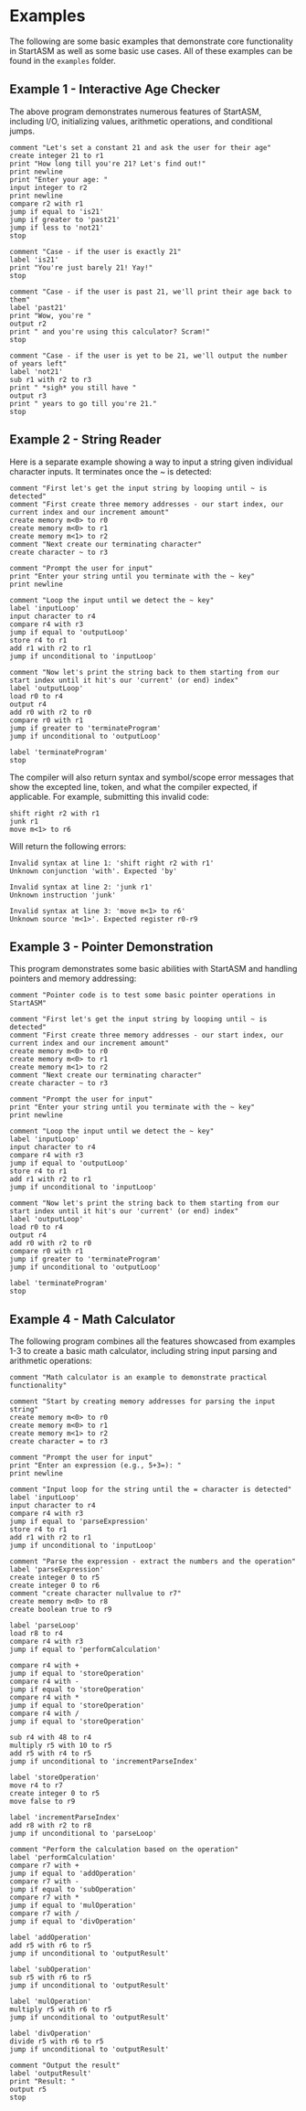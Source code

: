  # Examples
 The following are some basic examples that demonstrate core functionality in StartASM as well as some basic use cases. All of these examples can be found in the `examples` folder.


## Example 1 - Interactive Age Checker
The above program demonstrates numerous features of StartASM, including I/O, initializing values, arithmetic operations, and conditional jumps.
```
comment "Let's set a constant 21 and ask the user for their age"
create integer 21 to r1
print "How long till you're 21? Let's find out!"
print newline
print "Enter your age: "
input integer to r2
print newline
compare r2 with r1
jump if equal to 'is21'
jump if greater to 'past21'
jump if less to 'not21'
stop

comment "Case - if the user is exactly 21"
label 'is21'
print "You're just barely 21! Yay!"
stop

comment "Case - if the user is past 21, we'll print their age back to them"
label 'past21'
print "Wow, you're "
output r2
print " and you're using this calculator? Scram!"
stop
 
comment "Case - if the user is yet to be 21, we'll output the number of years left"
label 'not21'
sub r1 with r2 to r3
print " *sigh* you still have "
output r3
print " years to go till you're 21."
stop
 ```
 

## Example 2 - String Reader
Here is a separate example showing a way to input a string given individual character inputs. It terminates once the ~ is detected:
```
comment "First let's get the input string by looping until ~ is detected"
comment "First create three memory addresses - our start index, our current index and our increment amount"
create memory m<0> to r0
create memory m<0> to r1
create memory m<1> to r2
comment "Next create our terminating character"
create character ~ to r3

comment "Prompt the user for input"
print "Enter your string until you terminate with the ~ key"
print newline

comment "Loop the input until we detect the ~ key"
label 'inputLoop'
input character to r4
compare r4 with r3
jump if equal to 'outputLoop'
store r4 to r1
add r1 with r2 to r1
jump if unconditional to 'inputLoop'

comment "Now let's print the string back to them starting from our start index until it hit's our 'current' (or end) index"
label 'outputLoop'
load r0 to r4
output r4
add r0 with r2 to r0
compare r0 with r1
jump if greater to 'terminateProgram'
jump if unconditional to 'outputLoop'
 
label 'terminateProgram'
stop
```

The compiler will also return syntax and symbol/scope error messages that show the excepted line, token, and what the compiler expected, if applicable. For example, submitting this invalid code:
``` 
shift right r2 with r1
junk r1
move m<1> to r6
```
 
Will return the following errors:
```
Invalid syntax at line 1: 'shift right r2 with r1'
Unknown conjunction 'with'. Expected 'by'
 
Invalid syntax at line 2: 'junk r1'
Unknown instruction 'junk'

Invalid syntax at line 3: 'move m<1> to r6'
Unknown source 'm<1>'. Expected register r0-r9
```


## Example 3 - Pointer Demonstration
This program demonstrates some basic abilities with StartASM and handling pointers and memory addressing:
```
comment "Pointer code is to test some basic pointer operations in StartASM"

comment "First let's get the input string by looping until ~ is detected"
comment "First create three memory addresses - our start index, our current index and our increment amount"
create memory m<0> to r0
create memory m<0> to r1
create memory m<1> to r2
comment "Next create our terminating character"
create character ~ to r3

comment "Prompt the user for input"
print "Enter your string until you terminate with the ~ key"
print newline

comment "Loop the input until we detect the ~ key"
label 'inputLoop'
input character to r4
compare r4 with r3
jump if equal to 'outputLoop'
store r4 to r1
add r1 with r2 to r1
jump if unconditional to 'inputLoop'

comment "Now let's print the string back to them starting from our start index until it hit's our 'current' (or end) index"
label 'outputLoop'
load r0 to r4
output r4
add r0 with r2 to r0
compare r0 with r1
jump if greater to 'terminateProgram'
jump if unconditional to 'outputLoop'

label 'terminateProgram'
stop
```


## Example 4 - Math Calculator
The following program combines all the features showcased from examples 1-3 to create a basic math calculator, including string input parsing and arithmetic operations:
```
comment "Math calculator is an example to demonstrate practical functionality"

comment "Start by creating memory addresses for parsing the input string"
create memory m<0> to r0
create memory m<0> to r1
create memory m<1> to r2
create character = to r3

comment "Prompt the user for input"
print "Enter an expression (e.g., 5+3=): "
print newline

comment "Input loop for the string until the = character is detected"
label 'inputLoop'
input character to r4
compare r4 with r3
jump if equal to 'parseExpression'
store r4 to r1
add r1 with r2 to r1
jump if unconditional to 'inputLoop'

comment "Parse the expression - extract the numbers and the operation"
label 'parseExpression'
create integer 0 to r5
create integer 0 to r6
comment "create character nullvalue to r7"
create memory m<0> to r8
create boolean true to r9

label 'parseLoop'
load r8 to r4
compare r4 with r3
jump if equal to 'performCalculation'

compare r4 with +
jump if equal to 'storeOperation'
compare r4 with -
jump if equal to 'storeOperation'
compare r4 with *
jump if equal to 'storeOperation'
compare r4 with /
jump if equal to 'storeOperation'

sub r4 with 48 to r4
multiply r5 with 10 to r5
add r5 with r4 to r5
jump if unconditional to 'incrementParseIndex'

label 'storeOperation'
move r4 to r7
create integer 0 to r5
move false to r9

label 'incrementParseIndex'
add r8 with r2 to r8
jump if unconditional to 'parseLoop'

comment "Perform the calculation based on the operation"
label 'performCalculation'
compare r7 with +
jump if equal to 'addOperation'
compare r7 with -
jump if equal to 'subOperation'
compare r7 with *
jump if equal to 'mulOperation'
compare r7 with /
jump if equal to 'divOperation'

label 'addOperation'
add r5 with r6 to r5
jump if unconditional to 'outputResult'

label 'subOperation'
sub r5 with r6 to r5
jump if unconditional to 'outputResult'

label 'mulOperation'
multiply r5 with r6 to r5
jump if unconditional to 'outputResult'

label 'divOperation'
divide r5 with r6 to r5
jump if unconditional to 'outputResult'

comment "Output the result"
label 'outputResult'
print "Result: "
output r5
stop

```
 